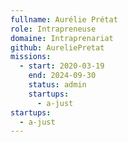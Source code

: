```yaml
---
fullname: Aurélie Prétat
role: Intrapreneuse
domaine: Intraprenariat
github: AureliePretat
missions:
  - start: 2020-03-19
    end: 2024-09-30
    status: admin
    startups:
      - a-just
startups:
  - a-just
---
```


